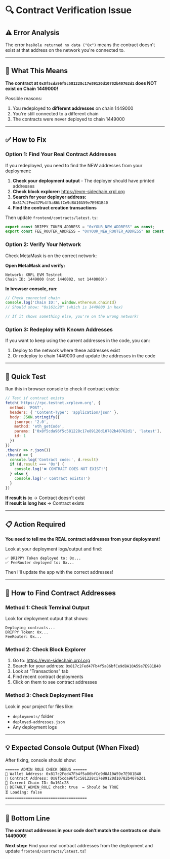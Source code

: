 # 🔍 Contract Verification Issue

## ⚠️ Error Analysis

The error `hasRole returned no data ("0x")` means the contract doesn't exist at that address on the network you're connected to.

---

## 🎯 What This Means

**The contract at `0x8f5cda96f5c581228c17e89120d10782b40762d1` does NOT exist on Chain 1449000!**

Possible reasons:
1. You redeployed to **different addresses** on chain 1449000
2. You're still connected to a different chain
3. The contracts were never deployed to chain 1449000

---

## ✅ How to Fix

### **Option 1: Find Your Real Contract Addresses**

If you redeployed, you need to find the NEW addresses from your deployment:

1. **Check your deployment output** - The deployer should have printed addresses
2. **Check block explorer:** https://evm-sidechain.xrpl.org
3. **Search for your deployer address:** `0x817c2Fed47Fb4f5a86bfCe9d8A10A59e7E981B40`
4. **Find the contract creation transactions**

Then update `frontend/contracts/latest.ts`:
```typescript
export const DRIPPY_TOKEN_ADDRESS = "0xYOUR_NEW_ADDRESS" as const;
export const FEE_ROUTER_ADDRESS = "0xYOUR_NEW_ROUTER_ADDRESS" as const;
```

### **Option 2: Verify Your Network**

Check MetaMask is on the correct network:

**Open MetaMask and verify:**
```
Network: XRPL EVM Testnet
Chain ID: 1449000 (not 1440002, not 1440000!)
```

**In browser console, run:**
```javascript
// Check connected chain
console.log('Chain ID:', window.ethereum.chainId)
// Should show: "0x161c28" (which is 1449000 in hex)

// If it shows something else, you're on the wrong network!
```

### **Option 3: Redeploy with Known Addresses**

If you want to keep using the current addresses in the code, you can:
1. Deploy to the network where these addresses exist
2. Or redeploy to chain 1449000 and update the addresses in the code

---

## 🧪 Quick Test

Run this in browser console to check if contract exists:

```javascript
// Test if contract exists
fetch('https://rpc.testnet.xrplevm.org', {
  method: 'POST',
  headers: { 'Content-Type': 'application/json' },
  body: JSON.stringify({
    jsonrpc: '2.0',
    method: 'eth_getCode',
    params: ['0x8f5cda96f5c581228c17e89120d10782b40762d1', 'latest'],
    id: 1
  })
})
.then(r => r.json())
.then(d => {
  console.log('Contract code:', d.result)
  if (d.result === '0x') {
    console.log('❌ CONTRACT DOES NOT EXIST!')
  } else {
    console.log('✅ Contract exists!')
  }
})
```

**If result is `0x`** → Contract doesn't exist  
**If result is long hex** → Contract exists

---

## 📋 Action Required

**You need to tell me the REAL contract addresses from your deployment!**

Look at your deployment logs/output and find:
```
✅ DRIPPY Token deployed to: 0x...
✅ FeeRouter deployed to: 0x...
```

Then I'll update the app with the correct addresses!

---

## 🔎 How to Find Contract Addresses

### **Method 1: Check Terminal Output**
Look for deployment output that shows:
```
Deploying contracts...
DRIPPY Token: 0x...
FeeRouter: 0x...
```

### **Method 2: Check Block Explorer**
1. Go to: https://evm-sidechain.xrpl.org
2. Search for your address: `0x817c2Fed47Fb4f5a86bfCe9d8A10A59e7E981B40`
3. Look at "Transactions" tab
4. Find recent contract deployments
5. Click on them to see contract addresses

### **Method 3: Check Deployment Files**
Look in your project for files like:
- `deployments/` folder
- `deployed-addresses.json`
- Any deployment logs

---

## 💡 Expected Console Output (When Fixed)

After fixing, console should show:
```
====== ADMIN ROLE CHECK DEBUG ======
👤 Wallet Address: 0x817c2Fed47Fb4f5a86bfCe9d8A10A59e7E981B40
📝 Contract Address: 0x8f5cda96f5c581228c17e89120d10782b40762d1
🔗 Current Chain ID: 0x161c28
🔐 DEFAULT_ADMIN_ROLE check: true  ← Should be TRUE
⏳ Loading: false
====================================
```

---

## 🚨 Bottom Line

**The contract addresses in your code don't match the contracts on chain 1449000!**

**Next step:** Find your real contract addresses from the deployment and update `frontend/contracts/latest.ts`!

